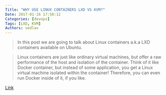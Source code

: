 ```yaml
---
Title: "WHY USE LINUX CONTAINERS LXD VS KVM?"
Date: 2017-01-16 17:58:12
Categories: [devops]
Tags: [LXD, KVM]
Authors: sedlav
---
```


> In this post we are going to talk about Linux containers a.k.a LXD containers available on Ubuntu.

> Linux containers are just like ordinary virtual machines, but offer a raw performance of the host and isolation of the container. Think of it like Docker container, but instead of some application, you get a Linux virtual machine isolated within the container! Therefore, you can even run Docker inside of it, if you like.

[Link](https://www.mywebtech.blog/linux-containers-lxd-vs-kvm/)
